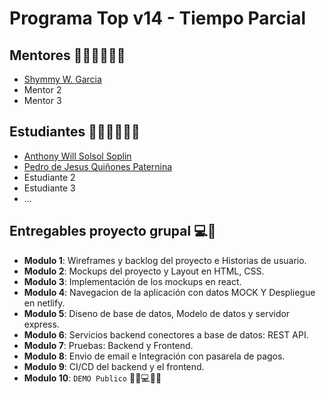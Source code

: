 # Programa Top v14 -  Tiempo Parcial

## Mentores 👩🏻‍🏫👨🏼‍🏫
- [Shymmy W. Garcia](profiles/mentor-principal.md)
- Mentor 2
- Mentor 3

## Estudiantes 👩🏻‍💻🧑🏼‍💻
- [Anthony Will Solsol Soplin](profiles/AnthonyWill.md)
- [Pedro de Jesus Quiñones Paternina](https://www.linkedin.com/in/pedro-qui%C3%B1ones-paternina-5436b1161/)
- Estudiante 2
- Estudiante 3
- ...


## Entregables proyecto grupal 💻🤝

- **Modulo 1**: Wireframes y backlog del proyecto e Historias de usuario.
- **Modulo 2**: Mockups del proyecto y Layout en HTML, CSS.
- **Modulo 3**: Implementación de los mockups en react.
- **Modulo 4**: Navegacion de la aplicación con datos MOCK Y Despliegue en netlify.
- **Modulo 5**: Diseno de base de datos, Modelo de datos y servidor express.
- **Modulo 6**: Servicios backend conectores a base de datos: REST API.
- **Modulo 7**: Pruebas: Backend y Frontend.
- **Modulo 8**: Envio de email e Integración con pasarela de pagos.
- **Modulo 9**: CI/CD del backend y el frontend.
- **Modulo 10**: `DEMO Publico` 🎊🎉💻🎊🎉

